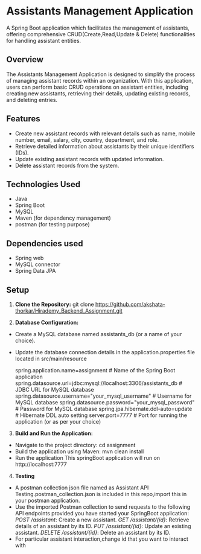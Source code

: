 # Assistants Management Application
A Spring Boot application which facilitates the management of assistants, offering comprehensive CRUD(Create,Read,Update & Delete) functionalities for handling assistant entities.

## Overview

The Assistants Management Application is designed to simplify the process of managing assistant records within an organization. With this application, users can perform basic CRUD operations on assistant entities, including creating new assistants, retrieving their details, updating existing records, and deleting entries.

## Features

- Create new assistant records with relevant details such as name, mobile number, email, salary, city, country, department, and role.
- Retrieve detailed information about assistants by their unique identifiers (IDs).
- Update existing assistant records with updated information.
- Delete assistant records from the system.

## Technologies Used

- Java
- Spring Boot
- MySQL
- Maven (for dependency management)
- postman (for testing purpose)

## Dependencies used

- Spring web
- MySQL connector
- Spring Data JPA

## Setup

1. **Clone the Repository:**
git clone https://github.com/akshata-thorkar/Hirademy_Backend_Assignment.git

2. **Database Configuration:**

- Create a MySQL database named assistants_db (or a name of your choice).
- Update the database connection details in the application.properties file located in src/main/resource

  spring.application.name=assignment  # Name of the Spring Boot application
  spring.datasource.url=jdbc:mysql://localhost:3306/assistants_db  # JDBC URL for MySQL database
  spring.datasource.username="your_mysql_username"  # Username for MySQL database
  spring.datasource.password="your_mysql_password"  # Password for MySQL database
  spring.jpa.hibernate.ddl-auto=update  # Hibernate DDL auto setting
  server.port=7777  # Port for running the application (or as per your choice)

  

3. **Build and Run the Application:**
 - Navigate to the project directory:
   cd assignment
 - Build the application using Maven:
   mvn clean install
 - Run the application
   This springBoot application will run on http://localhost:7777

4. **Testing**
  - A postman collection json file named as Assistant API Testing.postman_collection.json is included in this repo,import this in your postman application.
  - Use the imported Postman collection to send requests to the following API endpoints provided you have started your SpringBoot application:
     *POST /assistant*: Create a new assistant.
     *GET /assistant/{id}*: Retrieve details of an assistant by its ID.
     *PUT /assistant/{id}*: Update an existing assistant.
     *DELETE /assistant/{id}*: Delete an assistant by its ID.
  - For particular assistant interaction,change id that you want to interact with
     





